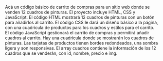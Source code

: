 Acá un código básico de carrito de compras para un sitio web donde se venden 12 cuadros de pinturas.
El proyecto incluye HTML, CSS y JavaScript.
El código HTML mostrará 12 cuadros de pinturas con un botón para añadirlos al carrito.
El código CSS le dará un diseño básico a la página, con una cuadrícula de productos para los cuadros y estilos para el carrito.
El código JavaScript gestionará el carrito de compras y permitirá añadir cuadros al carrito.
Hay una cuadrícula donde se mostrarán los cuadros de pinturas.
Las tarjetas de productos tienen bordes redondeados, una sombra ligera y son responsivas.
El array cuadros contiene la información de los 12 cuadros que se venderán, con id, nombre, precio e img.
